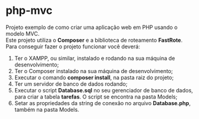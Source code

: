 # php-mvc

Projeto exemplo de como criar uma aplicação web em PHP usando o modelo MVC.  
Este projeto utiliza o **Composer** e a biblioteca de roteamento **FastRote**.  
Para conseguir fazer o projeto funcionar você deverá:
1) Ter o XAMPP, ou similar, instalado e rodando na sua máquina de desenvolvimento;
2) Ter o Composer instalado na sua máquina de desenvolvimento;
3) Executar o comando **composer install**, na pasta raiz do projeto;
4) Ter um servidor de banco de dados rodando;
5) Executar o script **Database.sql** no seu gerenciador de banco de dados, para criar a tabela **tarefas**. O script se encontra na pasta Models;
6) Setar as propriedades da string de conexão no arquivo **Database.php**, também na pasta Models.
